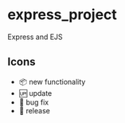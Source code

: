 # express_project

Express and EJS

## Icons

- :package: new functionality
- :up: update
- :bug: bug fix
- :checkered_flag: release